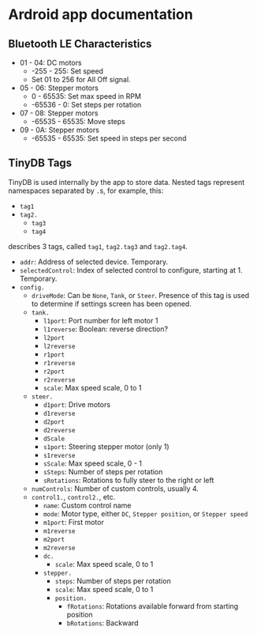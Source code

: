 # Ardroid app documentation

## Bluetooth LE Characteristics
- 01 - 04: DC motors
  - -255 - 255: Set speed
  - Set 01 to 256 for All Off signal.
- 05 - 06: Stepper motors
  - 0 - 65535: Set max speed in RPM
  - -65536 - 0: Set steps per rotation
- 07 - 08: Stepper motors
  - -65535 - 65535: Move steps
- 09 - 0A: Stepper motors
  - -65535 - 65535: Set speed in steps per second
  
## TinyDB Tags
TinyDB is used internally by the app to store data.
Nested tags represent namespaces separated by `.`s, for example, this:
- `tag1`
- `tag2.`
  - `tag3`
  - `tag4`

describes 3 tags, called `tag1`, `tag2.tag3` and `tag2.tag4`.

- `addr`: Address of selected device. Temporary.
- `selectedControl`: Index of selected control to configure, starting at 1. Temporary.
- `config.`
  - `driveMode`: Can be `None`, `Tank`, or `Steer`. Presence of this tag is used to determine if settings screen has been opened.
  - `tank.`
    - `l1port`: Port number for left motor 1
    - `l1reverse`: Boolean: reverse direction?
    - `l2port`
    - `l2reverse`
    - `r1port`
    - `r1reverse`
    - `r2port`
    - `r2reverse`
    - `scale`: Max speed scale, 0 to 1
  - `steer.`
    - `d1port`: Drive motors
    - `d1reverse`
    - `d2port`
    - `d2reverse`
    - `dScale`
    - `s1port`: Steering stepper motor (only 1)
    - `s1reverse`
    - `sScale`: Max speed scale, 0 - 1
    - `sSteps`: Number of steps per rotation
    - `sRotations`: Rotations to fully steer to the right or left
  - `numControls`: Number of custom controls, usually 4.
  - `control1.`, `control2.`, etc.
    - `name`: Custom control name
    - `mode`: Motor type, either `DC`, `Stepper position`, or `Stepper speed`
    - `m1port`: First motor
    - `m1reverse`
    - `m2port`
    - `m2reverse`
    - `dc.`
      - `scale`: Max speed scale, 0 to 1
    - `stepper.`
      - `steps`: Number of steps per rotation
      - `scale`: Max speed scale, 0 to 1
      - `position.`
        - `fRotations`: Rotations available forward from starting position
        - `bRotations`: Backward
